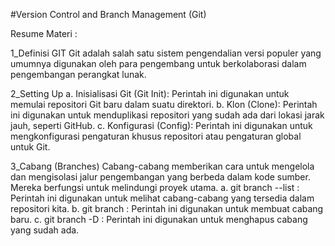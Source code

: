 #Version Control and Branch Management (Git)

Resume Materi :

1_Definisi GIT
Git adalah salah satu sistem pengendalian versi populer yang umumnya digunakan oleh para pengembang untuk berkolaborasi dalam pengembangan perangkat lunak.

2_Setting Up
a. Inisialisasi Git (Git Init): Perintah ini digunakan untuk memulai repositori Git baru dalam suatu direktori.
b. Klon (Clone): Perintah ini digunakan untuk menduplikasi repositori yang sudah ada dari lokasi jarak jauh, seperti GitHub.
c. Konfigurasi (Config): Perintah ini digunakan untuk mengkonfigurasi pengaturan khusus repositori atau pengaturan global untuk Git.

3_Cabang (Branches)
Cabang-cabang memberikan cara untuk mengelola dan mengisolasi jalur pengembangan yang berbeda dalam kode sumber. Mereka berfungsi untuk melindungi proyek utama.
a. git branch --list : Perintah ini digunakan untuk melihat cabang-cabang yang tersedia dalam repositori kita.
b. git branch <branch> : Perintah ini digunakan untuk membuat cabang baru.
c. git branch -D <branch>: Perintah ini digunakan untuk menghapus cabang yang sudah ada.
